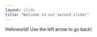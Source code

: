 ```yaml
---
layout: slide
title: "Welcome to our second slide!"
---
```

Helloworld!
Use the left arrow to go back!
